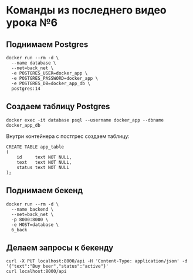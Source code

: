 # Команды из последнего видео урока №6

## Поднимаем Postgres

```shell
docker run --rm -d \
  --name database \
  --net=back_net \
  -e POSTGRES_USER=docker_app \
  -e POSTGRES_PASSWORD=docker_app \
  -e POSTGRES_DB=docker_app_db \
  postgres:14
```

## Создаем таблицу Postgres

```shell
docker exec -it database psql --username docker_app --dbname docker_app_db
```

Внутри контейнера с постгрес создаем таблицу:

```postgresql
CREATE TABLE app_table
(
    id     text NOT NULL,
    text   text NOT NULL,
    status text NOT NULL
);
```

## Поднимаем бекенд

```shell
docker run --rm -d \
  --name backend \
  --net=back_net \
  -p 8000:8000 \
  -e HOST=database \
  6_back
```

## Делаем запросы к бекенду

```shell
curl -X PUT localhost:8000/api -H 'Content-Type: application/json' -d '{"text":"Buy beer","status":"active"}'
curl localhost:8000/api
```
